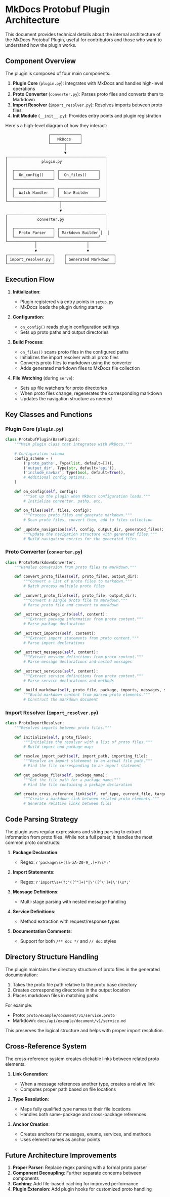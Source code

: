 # MkDocs Protobuf Plugin Architecture

This document provides technical details about the internal architecture of the MkDocs Protobuf Plugin, useful for contributors and those who want to understand how the plugin works.

## Component Overview

The plugin is composed of four main components:

1. **Plugin Core** (`plugin.py`): Integrates with MkDocs and handles high-level operations
2. **Proto Converter** (`converter.py`): Parses proto files and converts them to Markdown
3. **Import Resolver** (`import_resolver.py`): Resolves imports between proto files
4. **Init Module** (`__init__.py`): Provides entry points and plugin registration

Here's a high-level diagram of how they interact:

```
                   ┌─────────────┐
                   │   MkDocs    │
                   └──────┬──────┘
                          │
                          ▼
┌───────────────────────────────────────────┐
│               plugin.py                   │
│                                           │
│  ┌─────────────────┐ ┌─────────────────┐  │
│  │  On_config()    │ │  On_files()     │  │
│  └─────────────────┘ └─────────────────┘  │
│                                           │
│  ┌─────────────────┐ ┌─────────────────┐  │
│  │  Watch Handler  │ │  Nav Builder    │  │
│  └─────────────────┘ └─────────────────┘  │
└───────────────────────┬───────────────────┘
                        │
                        ▼
┌───────────────────────────────────────────┐
│             converter.py                  │
│                                           │
│  ┌─────────────────┐ ┌─────────────────┐  │
│  │  Proto Parser   │ │ Markdown Builder │  │
│  └─────────────────┘ └─────────────────┘  │
└────────────┬──────────────────────┬───────┘
             │                      │
             ▼                      ▼
┌────────────────────┐    ┌─────────────────────┐
│ import_resolver.py │    │ Generated Markdown  │
└────────────────────┘    └─────────────────────┘
```

## Execution Flow

1. **Initialization**:
   - Plugin registered via entry points in `setup.py`
   - MkDocs loads the plugin during startup

2. **Configuration**:
   - `on_config()` reads plugin configuration settings
   - Sets up proto paths and output directories

3. **Build Process**:
   - `on_files()` scans proto files in the configured paths
   - Initializes the import resolver with all proto files
   - Converts proto files to markdown using the converter
   - Adds generated markdown files to MkDocs file collection

4. **File Watching** (during `serve`):
   - Sets up file watchers for proto directories
   - When proto files change, regenerates the corresponding markdown
   - Updates the navigation structure as needed

## Key Classes and Functions

### Plugin Core (`plugin.py`)

```python
class ProtobufPlugin(BasePlugin):
    """Main plugin class that integrates with MkDocs."""
    
    # Configuration schema
    config_scheme = (
        ('proto_paths', Type(list, default=[])),
        ('output_dir', Type(str, default='api')),
        ('include_navbar', Type(bool, default=True)),
        # Additional config options...
    )
    
    def on_config(self, config):
        """Set up the plugin when MkDocs configuration loads."""
        # Initialize converter, paths, etc.
        
    def on_files(self, files, config):
        """Process proto files and generate markdown."""
        # Scan proto files, convert them, add to files collection
        
    def _update_navigation(self, config, output_dir, generated_files):
        """Update the navigation structure with generated files."""
        # Build navigation entries for the generated files
```

### Proto Converter (`converter.py`)

```python
class ProtoToMarkdownConverter:
    """Handles conversion from proto files to markdown."""
    
    def convert_proto_files(self, proto_files, output_dir):
        """Convert a list of proto files to markdown."""
        # Batch process multiple proto files
        
    def _convert_proto_file(self, proto_file, output_dir):
        """Convert a single proto file to markdown."""
        # Parse proto file and convert to markdown
        
    def _extract_package_info(self, content):
        """Extract package information from proto content."""
        # Parse package declaration
        
    def _extract_imports(self, content):
        """Extract import statements from proto content."""
        # Parse import declarations
        
    def _extract_messages(self, content):
        """Extract message definitions from proto content."""
        # Parse message declarations and nested messages
        
    def _extract_services(self, content):
        """Extract service definitions from proto content."""
        # Parse service declarations and methods
        
    def _build_markdown(self, proto_file, package, imports, messages, services):
        """Build markdown content from parsed proto elements."""
        # Construct the markdown document
```

### Import Resolver (`import_resolver.py`)

```python
class ProtoImportResolver:
    """Resolves imports between proto files."""
    
    def initialize(self, proto_files):
        """Initialize the resolver with a list of proto files."""
        # Build import and package maps
        
    def resolve_import_path(self, import_path, importing_file):
        """Resolve an import statement to an actual file path."""
        # Find the file corresponding to an import statement
        
    def get_package_file(self, package_name):
        """Get the file path for a package name."""
        # Find the file containing a package declaration
        
    def create_cross_reference_link(self, ref_type, current_file, target_file):
        """Create a markdown link between related proto elements."""
        # Generate relative links between files
```

## Code Parsing Strategy

The plugin uses regular expressions and string parsing to extract information from proto files. While not a full parser, it handles the most common proto constructs:

1. **Package Declaration**: 
   - Regex: `r'package\s+([a-zA-Z0-9_.]+)\s*;'`

2. **Import Statements**: 
   - Regex: `r'import\s+(?:"([^"]+)"|\'([^\']+)\')\s*;'`

3. **Message Definitions**: 
   - Multi-stage parsing with nested message handling

4. **Service Definitions**: 
   - Method extraction with request/response types

5. **Documentation Comments**:
   - Support for both `/** doc */` and `// doc` styles

## Directory Structure Handling

The plugin maintains the directory structure of proto files in the generated documentation:

1. Takes the proto file path relative to the proto base directory
2. Creates corresponding directories in the output location
3. Places markdown files in matching paths

For example:
- Proto: `proto/example/document/v1/service.proto`
- Markdown: `docs/api/example/document/v1/service.md`

This preserves the logical structure and helps with proper import resolution.

## Cross-Reference System

The cross-reference system creates clickable links between related proto elements:

1. **Link Generation**:
   - When a message references another type, creates a relative link
   - Computes proper path based on file locations

2. **Type Resolution**:
   - Maps fully qualified type names to their file locations
   - Handles both same-package and cross-package references

3. **Anchor Creation**:
   - Creates anchors for messages, enums, services, and methods
   - Uses element names as anchor points

## Future Architecture Improvements

1. **Proper Parser**: Replace regex parsing with a formal proto parser
2. **Component Decoupling**: Further separate concerns between components
3. **Caching**: Add file-based caching for improved performance
4. **Plugin Extension**: Add plugin hooks for customized proto handling
